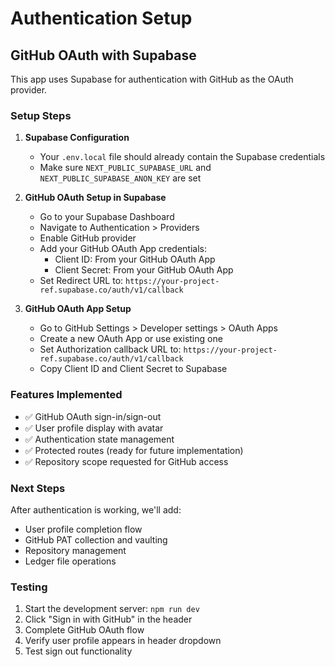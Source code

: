 # Authentication Setup

## GitHub OAuth with Supabase

This app uses Supabase for authentication with GitHub as the OAuth provider.

### Setup Steps

1. **Supabase Configuration**

   - Your `.env.local` file should already contain the Supabase credentials
   - Make sure `NEXT_PUBLIC_SUPABASE_URL` and `NEXT_PUBLIC_SUPABASE_ANON_KEY` are set

2. **GitHub OAuth Setup in Supabase**

   - Go to your Supabase Dashboard
   - Navigate to Authentication > Providers
   - Enable GitHub provider
   - Add your GitHub OAuth App credentials:
     - Client ID: From your GitHub OAuth App
     - Client Secret: From your GitHub OAuth App
   - Set Redirect URL to: `https://your-project-ref.supabase.co/auth/v1/callback`

3. **GitHub OAuth App Setup**
   - Go to GitHub Settings > Developer settings > OAuth Apps
   - Create a new OAuth App or use existing one
   - Set Authorization callback URL to: `https://your-project-ref.supabase.co/auth/v1/callback`
   - Copy Client ID and Client Secret to Supabase

### Features Implemented

- ✅ GitHub OAuth sign-in/sign-out
- ✅ User profile display with avatar
- ✅ Authentication state management
- ✅ Protected routes (ready for future implementation)
- ✅ Repository scope requested for GitHub access

### Next Steps

After authentication is working, we'll add:

- User profile completion flow
- GitHub PAT collection and vaulting
- Repository management
- Ledger file operations

### Testing

1. Start the development server: `npm run dev`
2. Click "Sign in with GitHub" in the header
3. Complete GitHub OAuth flow
4. Verify user profile appears in header dropdown
5. Test sign out functionality
